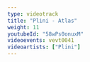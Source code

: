 ```yaml
---
type: videotrack
title: "Plini - Atlas"
weight: 11
youtubeId: "58wPs0onuxM"
videoevents: vevt0041
videoartists: ["Plini"]
---
```

